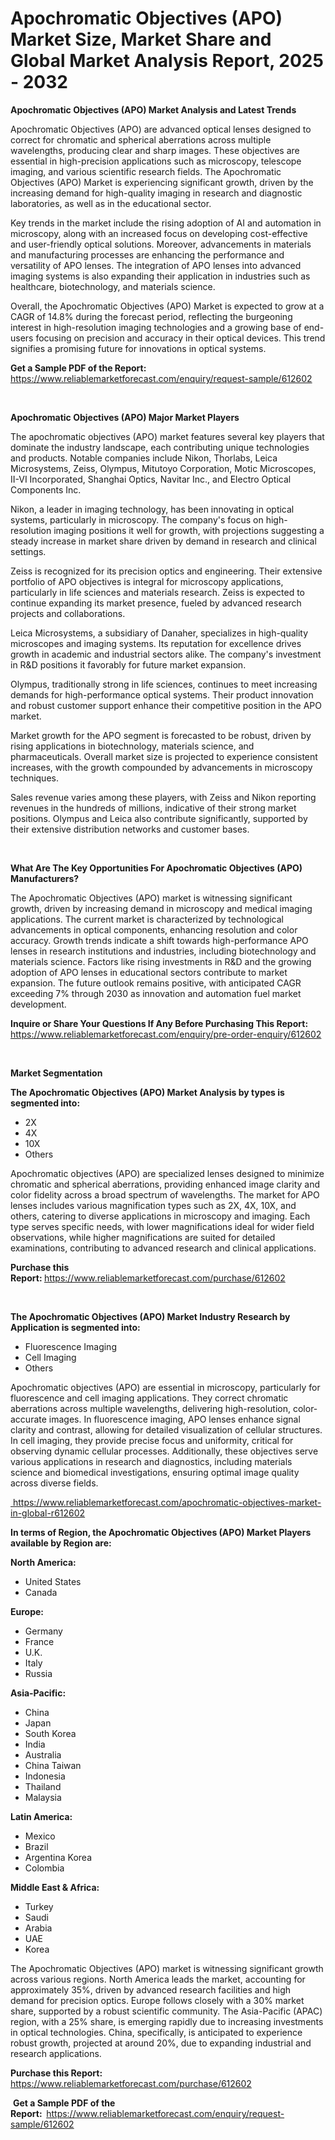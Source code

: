 <p><h1>Apochromatic Objectives (APO) Market Size, Market Share and Global Market Analysis Report, 2025 - 2032</h1></p><p><strong>Apochromatic Objectives (APO) Market Analysis and Latest Trends</strong></p>
<p><p>Apochromatic Objectives (APO) are advanced optical lenses designed to correct for chromatic and spherical aberrations across multiple wavelengths, producing clear and sharp images. These objectives are essential in high-precision applications such as microscopy, telescope imaging, and various scientific research fields. The Apochromatic Objectives (APO) Market is experiencing significant growth, driven by the increasing demand for high-quality imaging in research and diagnostic laboratories, as well as in the educational sector.</p><p>Key trends in the market include the rising adoption of AI and automation in microscopy, along with an increased focus on developing cost-effective and user-friendly optical solutions. Moreover, advancements in materials and manufacturing processes are enhancing the performance and versatility of APO lenses. The integration of APO lenses into advanced imaging systems is also expanding their application in industries such as healthcare, biotechnology, and materials science.</p><p>Overall, the Apochromatic Objectives (APO) Market is expected to grow at a CAGR of 14.8% during the forecast period, reflecting the burgeoning interest in high-resolution imaging technologies and a growing base of end-users focusing on precision and accuracy in their optical devices. This trend signifies a promising future for innovations in optical systems.</p></p>
<p><strong>Get a Sample PDF of the Report:&nbsp;</strong> <a href="https://www.reliablemarketforecast.com/enquiry/request-sample/612602?utm_campaign=3381&utm_medium=2&utm_source=Github&utm_content=ia&utm_term=12042025&utm_id=apochromatic-objectives-apo">https://www.reliablemarketforecast.com/enquiry/request-sample/612602</a></p>
<p>&nbsp;</p>
<p><strong>Apochromatic Objectives (APO) Major Market Players</strong></p>
<p><p>The apochromatic objectives (APO) market features several key players that dominate the industry landscape, each contributing unique technologies and products. Notable companies include Nikon, Thorlabs, Leica Microsystems, Zeiss, Olympus, Mitutoyo Corporation, Motic Microscopes, II-VI Incorporated, Shanghai Optics, Navitar Inc., and Electro Optical Components Inc.</p><p>Nikon, a leader in imaging technology, has been innovating in optical systems, particularly in microscopy. The company's focus on high-resolution imaging positions it well for growth, with projections suggesting a steady increase in market share driven by demand in research and clinical settings.</p><p>Zeiss is recognized for its precision optics and engineering. Their extensive portfolio of APO objectives is integral for microscopy applications, particularly in life sciences and materials research. Zeiss is expected to continue expanding its market presence, fueled by advanced research projects and collaborations.</p><p>Leica Microsystems, a subsidiary of Danaher, specializes in high-quality microscopes and imaging systems. Its reputation for excellence drives growth in academic and industrial sectors alike. The company's investment in R&D positions it favorably for future market expansion.</p><p>Olympus, traditionally strong in life sciences, continues to meet increasing demands for high-performance optical systems. Their product innovation and robust customer support enhance their competitive position in the APO market.</p><p>Market growth for the APO segment is forecasted to be robust, driven by rising applications in biotechnology, materials science, and pharmaceuticals. Overall market size is projected to experience consistent increases, with the growth compounded by advancements in microscopy techniques.</p><p>Sales revenue varies among these players, with Zeiss and Nikon reporting revenues in the hundreds of millions, indicative of their strong market positions. Olympus and Leica also contribute significantly, supported by their extensive distribution networks and customer bases.</p></p>
<p>&nbsp;</p>
<p><strong>What Are The Key Opportunities For Apochromatic Objectives (APO) Manufacturers?</strong></p>
<p><p>The Apochromatic Objectives (APO) market is witnessing significant growth, driven by increasing demand in microscopy and medical imaging applications. The current market is characterized by technological advancements in optical components, enhancing resolution and color accuracy. Growth trends indicate a shift towards high-performance APO lenses in research institutions and industries, including biotechnology and materials science. Factors like rising investments in R&D and the growing adoption of APO lenses in educational sectors contribute to market expansion. The future outlook remains positive, with anticipated CAGR exceeding 7% through 2030 as innovation and automation fuel market development.</p></p>
<p><strong>Inquire or Share Your Questions If Any Before Purchasing This Report:</strong> <a href="https://www.reliablemarketforecast.com/enquiry/pre-order-enquiry/612602?utm_campaign=3381&utm_medium=2&utm_source=Github&utm_content=ia&utm_term=12042025&utm_id=apochromatic-objectives-apo">https://www.reliablemarketforecast.com/enquiry/pre-order-enquiry/612602</a></p>
<p>&nbsp;</p>
<p><strong>Market Segmentation</strong></p>
<p><strong>The Apochromatic Objectives (APO) Market Analysis by types is segmented into:</strong></p>
<p><ul><li>2X</li><li>4X</li><li>10X</li><li>Others</li></ul></p>
<p><p>Apochromatic objectives (APO) are specialized lenses designed to minimize chromatic and spherical aberrations, providing enhanced image clarity and color fidelity across a broad spectrum of wavelengths. The market for APO lenses includes various magnification types such as 2X, 4X, 10X, and others, catering to diverse applications in microscopy and imaging. Each type serves specific needs, with lower magnifications ideal for wider field observations, while higher magnifications are suited for detailed examinations, contributing to advanced research and clinical applications.</p></p>
<p><strong>Purchase this Report:&nbsp;</strong><a href="https://www.reliablemarketforecast.com/purchase/612602?utm_campaign=3381&utm_medium=2&utm_source=Github&utm_content=ia&utm_term=12042025&utm_id=apochromatic-objectives-apo">https://www.reliablemarketforecast.com/purchase/612602</a></p>
<p>&nbsp;</p>
<p><strong>The Apochromatic Objectives (APO) Market Industry Research by Application is segmented into:</strong></p>
<p><ul><li>Fluorescence Imaging</li><li>Cell Imaging</li><li>Others</li></ul></p>
<p><p>Apochromatic objectives (APO) are essential in microscopy, particularly for fluorescence and cell imaging applications. They correct chromatic aberrations across multiple wavelengths, delivering high-resolution, color-accurate images. In fluorescence imaging, APO lenses enhance signal clarity and contrast, allowing for detailed visualization of cellular structures. In cell imaging, they provide precise focus and uniformity, critical for observing dynamic cellular processes. Additionally, these objectives serve various applications in research and diagnostics, including materials science and biomedical investigations, ensuring optimal image quality across diverse fields.</p></p>
<p><a href="https://www.reliablemarketforecast.com/apochromatic-objectives-market-in-global-r612602?utm_campaign=3381&utm_medium=2&utm_source=Github&utm_content=ia&utm_term=12042025&utm_id=apochromatic-objectives-apo">&nbsp;https://www.reliablemarketforecast.com/apochromatic-objectives-market-in-global-r612602</a></p>
<p><strong>In terms of Region, the Apochromatic Objectives (APO) Market Players available by Region are:</strong></p>
<p>
    <p> <strong> North America: </strong>
        <ul>
            <li>United States</li>
            <li>Canada</li>
        </ul>
        </p> 
    <p> <strong> Europe: </strong>
        <ul>
            <li>Germany</li>
            <li>France</li>
            <li>U.K.</li>
            <li>Italy</li>
            <li>Russia</li>
        </ul>
        </p> 
    <p> <strong> Asia-Pacific: </strong>
        <ul>
            <li>China</li>
            <li>Japan</li>
            <li>South Korea</li>
            <li>India</li>
            <li>Australia</li>
            <li>China Taiwan</li>
            <li>Indonesia</li>
            <li>Thailand</li>
            <li>Malaysia</li>
        </ul>
        </p> 
    <p> <strong> Latin America: </strong>
        <ul>
            <li>Mexico</li>
            <li>Brazil</li>
            <li>Argentina Korea</li>
            <li>Colombia</li>
        </ul>
        </p> 
    <p> <strong> Middle East & Africa: </strong>
        <ul>
            <li>Turkey</li>
            <li>Saudi</li>
            <li>Arabia</li>
            <li>UAE</li>
            <li>Korea</li>
        </ul>
    </p>
    </p>
<p><p>The Apochromatic Objectives (APO) market is witnessing significant growth across various regions. North America leads the market, accounting for approximately 35%, driven by advanced research facilities and high demand for precision optics. Europe follows closely with a 30% market share, supported by a robust scientific community. The Asia-Pacific (APAC) region, with a 25% share, is emerging rapidly due to increasing investments in optical technologies. China, specifically, is anticipated to experience robust growth, projected at around 20%, due to expanding industrial and research applications.</p></p>
<p><strong>Purchase this Report: </strong><a href="https://www.reliablemarketforecast.com/purchase/612602?utm_campaign=3381&utm_medium=2&utm_source=Github&utm_content=ia&utm_term=12042025&utm_id=apochromatic-objectives-apo">https://www.reliablemarketforecast.com/purchase/612602</a></p>
<p>&nbsp;<strong>Get a Sample PDF of the Report:&nbsp;&nbsp;</strong><a href="https://www.reliablemarketforecast.com/enquiry/request-sample/612602?utm_campaign=3381&utm_medium=2&utm_source=Github&utm_content=ia&utm_term=12042025&utm_id=apochromatic-objectives-apo">https://www.reliablemarketforecast.com/enquiry/request-sample/612602</a></p>
<p><strong></strong></p>
<p><p></p><p></p><p></p></p>